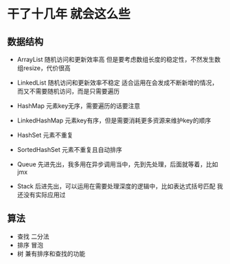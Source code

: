 # 干了十几年 就会这么些

## 数据结构

- ArrayList
随机访问和更新效率高
但是要考虑数组长度的稳定性，不然发生数组resize，代价很高

- LinkedList
随机访问和更新效率不稳定
适合运用在会发成不断新增的情况，而又不需要随机访问，而是只需要遍历

- HashMap
元素key无序，需要遍历的话要注意

- LinkedHashMap
元素key有序，但是需要消耗更多资源来维护key的顺序

- HashSet
元素不重复

- SortedHashSet
元素不重复且自动排序

- Queue
先进先出，我多用在异步调用当中，先到先处理，后面就等着，比如jmx

- Stack
后进先出，可以运用在需要处理深度的逻辑中，比如表达式括号匹配
我还没有实际应用过

## 算法
- 查找 二分法
- 排序 冒泡
- 树 兼有排序和查找的功能

